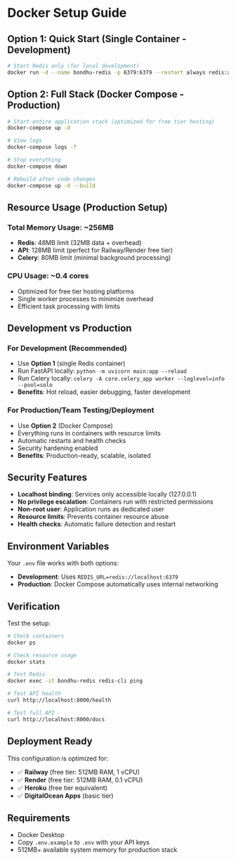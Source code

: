 # Docker Setup Guide

## Option 1: Quick Start (Single Container - Development)
```bash
# Start Redis only (for local development)
docker run -d --name bondhu-redis -p 6379:6379 --restart always redis:alpine
```

## Option 2: Full Stack (Docker Compose - Production)
```bash
# Start entire application stack (optimized for free tier hosting)
docker-compose up -d

# View logs
docker-compose logs -f

# Stop everything
docker-compose down

# Rebuild after code changes
docker-compose up -d --build
```

## Resource Usage (Production Setup)

### Total Memory Usage: ~256MB
- **Redis**: 48MB limit (32MB data + overhead)
- **API**: 128MB limit (perfect for Railway/Render free tier)
- **Celery**: 80MB limit (minimal background processing)

### CPU Usage: ~0.4 cores
- Optimized for free tier hosting platforms
- Single worker processes to minimize overhead
- Efficient task processing with limits

## Development vs Production

### For Development (Recommended)
- Use **Option 1** (single Redis container)
- Run FastAPI locally: `python -m uvicorn main:app --reload`
- Run Celery locally: `celery -A core.celery_app worker --loglevel=info --pool=solo`
- **Benefits**: Hot reload, easier debugging, faster development

### For Production/Team Testing/Deployment
- Use **Option 2** (Docker Compose)
- Everything runs in containers with resource limits
- Automatic restarts and health checks
- Security hardening enabled
- **Benefits**: Production-ready, scalable, isolated

## Security Features

- **Localhost binding**: Services only accessible locally (127.0.0.1)
- **No privilege escalation**: Containers run with restricted permissions
- **Non-root user**: Application runs as dedicated user
- **Resource limits**: Prevents container resource abuse
- **Health checks**: Automatic failure detection and restart

## Environment Variables

Your `.env` file works with both options:
- **Development**: Uses `REDIS_URL=redis://localhost:6379`
- **Production**: Docker Compose automatically uses internal networking

## Verification

Test the setup:
```bash
# Check containers
docker ps

# Check resource usage
docker stats

# Test Redis
docker exec -it bondhu-redis redis-cli ping

# Test API health
curl http://localhost:8000/health

# Test full API
curl http://localhost:8000/docs
```

## Deployment Ready

This configuration is optimized for:
- ✅ **Railway** (free tier: 512MB RAM, 1 vCPU)
- ✅ **Render** (free tier: 512MB RAM, 0.1 vCPU)
- ✅ **Heroku** (free tier equivalent)
- ✅ **DigitalOcean Apps** (basic tier)

## Requirements

- Docker Desktop
- Copy `.env.example` to `.env` with your API keys
- 512MB+ available system memory for production stack